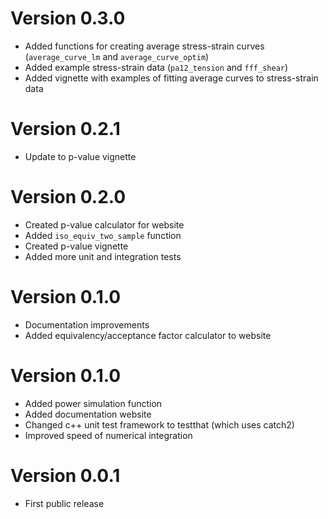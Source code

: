 # Version 0.3.0
- Added functions for creating average stress-strain curves
  (`average_curve_lm` and `average_curve_optim`)
- Added example stress-strain data (`pa12_tension` and `fff_shear`)
- Added vignette with examples of fitting average curves to stress-strain data

# Version 0.2.1
- Update to p-value vignette

# Version 0.2.0
- Created p-value calculator for website
- Added `iso_equiv_two_sample` function
- Created p-value vignette
- Added more unit and integration tests

# Version 0.1.0
- Documentation improvements
- Added equivalency/acceptance factor calculator to website

# Version 0.1.0
- Added power simulation function
- Added documentation website
- Changed c++ unit test framework to testthat (which uses catch2)
- Improved speed of numerical integration

# Version 0.0.1
- First public release
